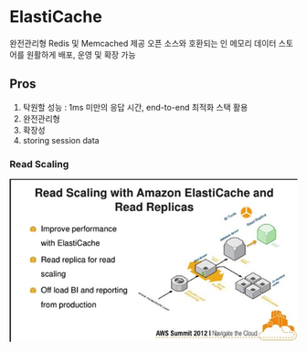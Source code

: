 # ElastiCache

완전관리형 Redis 및 Memcached 제공
오픈 소스와 호환되는 인 메모리 데이터 스토어를 원활하게 배포, 운영 및 확장 가능

## Pros
1. 탁원할 성능 : 1ms 미만의 응답 시간, end-to-end 최적화 스택 활용
2. 완전관리형
3. 확장성
4. storing session data

### Read Scaling
![Alt text](./images/read_scaling.jpg "read scaling")
